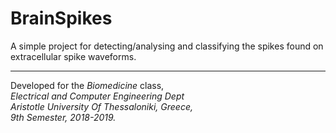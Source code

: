 # BrainSpikes

A simple project for detecting/analysing and classifying the spikes found on extracellular spike waveforms.

---

Developed for the *Biomedicine* class,\
*Electrical and Computer Engineering Dept*\
*Aristotle University Of Thessaloniki, Greece,*\
*9th Semester, 2018-2019.*
